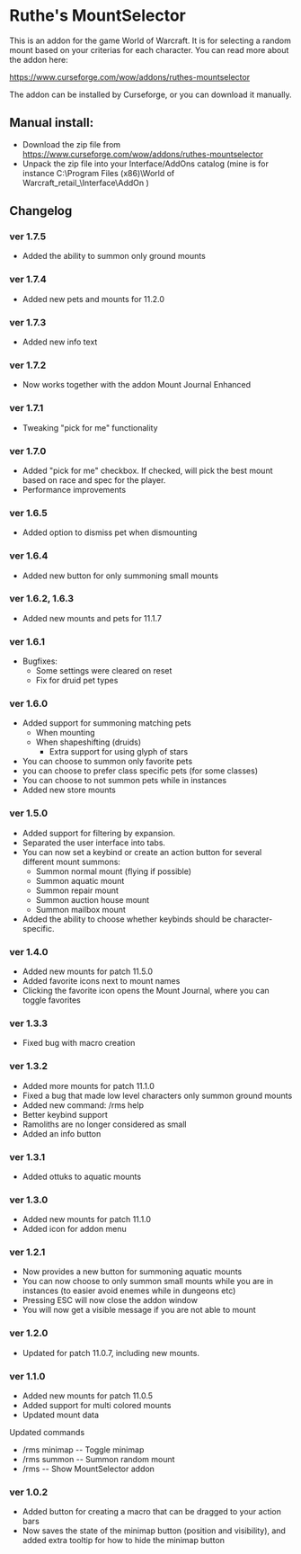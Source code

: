 # Ruthe's MountSelector

This is an addon for the game World of Warcraft. It is for selecting a random mount based on your criterias for each character. You can read more about the addon here:

https://www.curseforge.com/wow/addons/ruthes-mountselector

The addon can be installed by Curseforge, or you can download it manually.

## Manual install:
- Download the zip file from https://www.curseforge.com/wow/addons/ruthes-mountselector
- Unpack the zip file into your Interface/AddOns catalog (mine is for instance C:\Program Files (x86)\World of Warcraft\_retail_\Interface\AddOn )

## Changelog

### ver 1.7.5
- Added the ability to summon only ground mounts

### ver 1.7.4
- Added new pets and mounts for 11.2.0

### ver 1.7.3
- Added new info text

### ver 1.7.2
- Now works together with the addon Mount Journal Enhanced

### ver 1.7.1
- Tweaking "pick for me" functionality

### ver 1.7.0
- Added "pick for me" checkbox. If checked, will pick the best mount based on race and spec for the player.
- Performance improvements

### ver 1.6.5
- Added option to dismiss pet when dismounting

### ver 1.6.4
- Added new button for only summoning small mounts

### ver 1.6.2, 1.6.3
- Added new mounts and pets for 11.1.7

### ver 1.6.1
- Bugfixes:
    - Some settings were cleared on reset
    - Fix for druid pet types

### ver 1.6.0
- Added support for summoning matching pets
    - When mounting
    - When shapeshifting (druids)
        - Extra support for using glyph of stars
- You can choose to summon only favorite pets
- you can choose to prefer class specific pets (for some classes)
- You can choose to not summon pets while in instances
- Added new store mounts

### ver 1.5.0
- Added support for filtering by expansion.
- Separated the user interface into tabs.
- You can now set a keybind or create an action button for several different mount summons:
    - Summon normal mount (flying if possible)
    - Summon aquatic mount
    - Summon repair mount
    - Summon auction house mount
    - Summon mailbox mount
- Added the ability to choose whether keybinds should be character-specific.

### ver 1.4.0
- Added new mounts for patch 11.5.0
- Added favorite icons next to mount names
- Clicking the favorite icon opens the Mount Journal, where you can toggle favorites

### ver 1.3.3
- Fixed bug with macro creation

### ver 1.3.2
- Added more mounts for patch 11.1.0
- Fixed a bug that made low level characters only summon ground mounts
- Added new command: /rms help
- Better keybind support
- Ramoliths are no longer considered as small
- Added an info button

### ver 1.3.1
- Added ottuks to aquatic mounts

### ver 1.3.0
- Added new mounts for patch 11.1.0
- Added icon for addon menu

### ver 1.2.1
- Now provides a new button for summoning aquatic mounts
- You can now choose to only summon small mounts while you are in instances (to easier avoid enemes while in dungeons etc)
- Pressing ESC will now close the addon window
- You will now get a visible message if you are not able to mount

### ver 1.2.0
- Updated for patch 11.0.7, including new mounts.

### ver 1.1.0
- Added new mounts for patch 11.0.5
- Added support for multi colored mounts
- Updated mount data

Updated commands
- /rms minimap -- Toggle minimap
- /rms summon  -- Summon random mount
- /rms         -- Show MountSelector addon

### ver 1.0.2
- Added button for creating a macro that can be dragged to your action bars
- Now saves the state of the minimap button (position and visibility), and added extra tooltip for how to hide the minimap button
